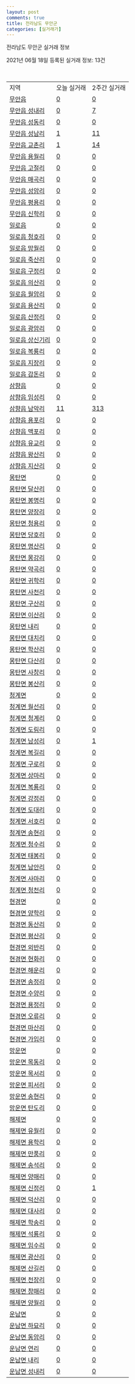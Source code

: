 ```yaml
---
layout: post
comments: true
title: 전라남도 무안군
categories: [실거래가]
---
```


전라남도 무안군 실거래 정보

2021년 06월 18일 등록된 실거래 정보: 13건

<script type="text/javascript">
  google.charts.load('current', {'packages':['corechart']});
  google.charts.setOnLoadCallback(drawChart);

  function drawChart() {
    var data = google.visualization.arrayToDataTable([['거래일', '매매', '전월세', '전매'], ['2021-02', 0, 4, 0], ['2021-03', 4, 10, 0], ['2021-04', 59, 44, 4], ['2021-05', 83, 61, 3], ['2021-06', 37, 37, 1]]);

    var options = {
      title: '최근 유형별 거래량 추이',
      legend: { position: 'bottom' }
    };

    var chart = new google.visualization.LineChart(document.getElementById('columnchart_material'));
    chart.draw(data, (options));
  }
</script>

<div id="columnchart_material" style="width: 450px; margin-left: -35px"></div>
<br>
<table class="sortable">
  <tr>
    <td>지역</td>
    <td>오늘 실거래</td>
    <td>2주간 실거래</td>
  </tr>

  
  <tr class="item">
    <td><a href="4684025000.html">무안읍</a></td>
    <td><a href="4684025000.html">0</a></td>
    <td><a href="4684025000.html">0</a></td>
  </tr>
    

  <tr class="item">
    <td><a href="4684025021.html">무안읍 성내리</a></td>
    <td><a href="4684025021.html">0</a></td>
    <td><a href="4684025021.html">7</a></td>
  </tr>
    

  <tr class="item">
    <td><a href="4684025022.html">무안읍 성동리</a></td>
    <td><a href="4684025022.html">0</a></td>
    <td><a href="4684025022.html">0</a></td>
  </tr>
    

  <tr class="item">
    <td><a href="4684025023.html">무안읍 성남리</a></td>
    <td><a href="4684025023.html">1</a></td>
    <td><a href="4684025023.html">11</a></td>
  </tr>
    

  <tr class="item">
    <td><a href="4684025024.html">무안읍 교촌리</a></td>
    <td><a href="4684025024.html">1</a></td>
    <td><a href="4684025024.html">14</a></td>
  </tr>
    

  <tr class="item">
    <td><a href="4684025025.html">무안읍 용월리</a></td>
    <td><a href="4684025025.html">0</a></td>
    <td><a href="4684025025.html">0</a></td>
  </tr>
    

  <tr class="item">
    <td><a href="4684025026.html">무안읍 고절리</a></td>
    <td><a href="4684025026.html">0</a></td>
    <td><a href="4684025026.html">0</a></td>
  </tr>
    

  <tr class="item">
    <td><a href="4684025027.html">무안읍 매곡리</a></td>
    <td><a href="4684025027.html">0</a></td>
    <td><a href="4684025027.html">0</a></td>
  </tr>
    

  <tr class="item">
    <td><a href="4684025028.html">무안읍 성암리</a></td>
    <td><a href="4684025028.html">0</a></td>
    <td><a href="4684025028.html">0</a></td>
  </tr>
    

  <tr class="item">
    <td><a href="4684025029.html">무안읍 평용리</a></td>
    <td><a href="4684025029.html">0</a></td>
    <td><a href="4684025029.html">0</a></td>
  </tr>
    

  <tr class="item">
    <td><a href="4684025030.html">무안읍 신학리</a></td>
    <td><a href="4684025030.html">0</a></td>
    <td><a href="4684025030.html">0</a></td>
  </tr>
    

  <tr class="item">
    <td><a href="4684025300.html">일로읍</a></td>
    <td><a href="4684025300.html">0</a></td>
    <td><a href="4684025300.html">0</a></td>
  </tr>
    

  <tr class="item">
    <td><a href="4684025321.html">일로읍 청호리</a></td>
    <td><a href="4684025321.html">0</a></td>
    <td><a href="4684025321.html">0</a></td>
  </tr>
    

  <tr class="item">
    <td><a href="4684025322.html">일로읍 망월리</a></td>
    <td><a href="4684025322.html">0</a></td>
    <td><a href="4684025322.html">0</a></td>
  </tr>
    

  <tr class="item">
    <td><a href="4684025323.html">일로읍 죽산리</a></td>
    <td><a href="4684025323.html">0</a></td>
    <td><a href="4684025323.html">0</a></td>
  </tr>
    

  <tr class="item">
    <td><a href="4684025324.html">일로읍 구정리</a></td>
    <td><a href="4684025324.html">0</a></td>
    <td><a href="4684025324.html">0</a></td>
  </tr>
    

  <tr class="item">
    <td><a href="4684025325.html">일로읍 의산리</a></td>
    <td><a href="4684025325.html">0</a></td>
    <td><a href="4684025325.html">0</a></td>
  </tr>
    

  <tr class="item">
    <td><a href="4684025326.html">일로읍 월암리</a></td>
    <td><a href="4684025326.html">0</a></td>
    <td><a href="4684025326.html">0</a></td>
  </tr>
    

  <tr class="item">
    <td><a href="4684025327.html">일로읍 용산리</a></td>
    <td><a href="4684025327.html">0</a></td>
    <td><a href="4684025327.html">0</a></td>
  </tr>
    

  <tr class="item">
    <td><a href="4684025328.html">일로읍 산정리</a></td>
    <td><a href="4684025328.html">0</a></td>
    <td><a href="4684025328.html">0</a></td>
  </tr>
    

  <tr class="item">
    <td><a href="4684025329.html">일로읍 광암리</a></td>
    <td><a href="4684025329.html">0</a></td>
    <td><a href="4684025329.html">0</a></td>
  </tr>
    

  <tr class="item">
    <td><a href="4684025330.html">일로읍 상신기리</a></td>
    <td><a href="4684025330.html">0</a></td>
    <td><a href="4684025330.html">0</a></td>
  </tr>
    

  <tr class="item">
    <td><a href="4684025331.html">일로읍 복룡리</a></td>
    <td><a href="4684025331.html">0</a></td>
    <td><a href="4684025331.html">0</a></td>
  </tr>
    

  <tr class="item">
    <td><a href="4684025332.html">일로읍 지장리</a></td>
    <td><a href="4684025332.html">0</a></td>
    <td><a href="4684025332.html">0</a></td>
  </tr>
    

  <tr class="item">
    <td><a href="4684025333.html">일로읍 감돈리</a></td>
    <td><a href="4684025333.html">0</a></td>
    <td><a href="4684025333.html">0</a></td>
  </tr>
    

  <tr class="item">
    <td><a href="4684025600.html">삼향읍</a></td>
    <td><a href="4684025600.html">0</a></td>
    <td><a href="4684025600.html">0</a></td>
  </tr>
    

  <tr class="item">
    <td><a href="4684025621.html">삼향읍 임성리</a></td>
    <td><a href="4684025621.html">0</a></td>
    <td><a href="4684025621.html">0</a></td>
  </tr>
    

  <tr class="item">
    <td><a href="4684025622.html">삼향읍 남악리</a></td>
    <td><a href="4684025622.html">11</a></td>
    <td><a href="4684025622.html">313</a></td>
  </tr>
    

  <tr class="item">
    <td><a href="4684025623.html">삼향읍 용포리</a></td>
    <td><a href="4684025623.html">0</a></td>
    <td><a href="4684025623.html">0</a></td>
  </tr>
    

  <tr class="item">
    <td><a href="4684025624.html">삼향읍 맥포리</a></td>
    <td><a href="4684025624.html">0</a></td>
    <td><a href="4684025624.html">0</a></td>
  </tr>
    

  <tr class="item">
    <td><a href="4684025625.html">삼향읍 유교리</a></td>
    <td><a href="4684025625.html">0</a></td>
    <td><a href="4684025625.html">0</a></td>
  </tr>
    

  <tr class="item">
    <td><a href="4684025626.html">삼향읍 왕산리</a></td>
    <td><a href="4684025626.html">0</a></td>
    <td><a href="4684025626.html">0</a></td>
  </tr>
    

  <tr class="item">
    <td><a href="4684025627.html">삼향읍 지산리</a></td>
    <td><a href="4684025627.html">0</a></td>
    <td><a href="4684025627.html">0</a></td>
  </tr>
    

  <tr class="item">
    <td><a href="4684032000.html">몽탄면</a></td>
    <td><a href="4684032000.html">0</a></td>
    <td><a href="4684032000.html">0</a></td>
  </tr>
    

  <tr class="item">
    <td><a href="4684032021.html">몽탄면 달산리</a></td>
    <td><a href="4684032021.html">0</a></td>
    <td><a href="4684032021.html">0</a></td>
  </tr>
    

  <tr class="item">
    <td><a href="4684032022.html">몽탄면 봉명리</a></td>
    <td><a href="4684032022.html">0</a></td>
    <td><a href="4684032022.html">0</a></td>
  </tr>
    

  <tr class="item">
    <td><a href="4684032023.html">몽탄면 양장리</a></td>
    <td><a href="4684032023.html">0</a></td>
    <td><a href="4684032023.html">0</a></td>
  </tr>
    

  <tr class="item">
    <td><a href="4684032024.html">몽탄면 청용리</a></td>
    <td><a href="4684032024.html">0</a></td>
    <td><a href="4684032024.html">0</a></td>
  </tr>
    

  <tr class="item">
    <td><a href="4684032025.html">몽탄면 당호리</a></td>
    <td><a href="4684032025.html">0</a></td>
    <td><a href="4684032025.html">0</a></td>
  </tr>
    

  <tr class="item">
    <td><a href="4684032026.html">몽탄면 명산리</a></td>
    <td><a href="4684032026.html">0</a></td>
    <td><a href="4684032026.html">0</a></td>
  </tr>
    

  <tr class="item">
    <td><a href="4684032027.html">몽탄면 몽강리</a></td>
    <td><a href="4684032027.html">0</a></td>
    <td><a href="4684032027.html">0</a></td>
  </tr>
    

  <tr class="item">
    <td><a href="4684032028.html">몽탄면 약곡리</a></td>
    <td><a href="4684032028.html">0</a></td>
    <td><a href="4684032028.html">0</a></td>
  </tr>
    

  <tr class="item">
    <td><a href="4684032029.html">몽탄면 귀학리</a></td>
    <td><a href="4684032029.html">0</a></td>
    <td><a href="4684032029.html">0</a></td>
  </tr>
    

  <tr class="item">
    <td><a href="4684032030.html">몽탄면 사천리</a></td>
    <td><a href="4684032030.html">0</a></td>
    <td><a href="4684032030.html">0</a></td>
  </tr>
    

  <tr class="item">
    <td><a href="4684032031.html">몽탄면 구산리</a></td>
    <td><a href="4684032031.html">0</a></td>
    <td><a href="4684032031.html">0</a></td>
  </tr>
    

  <tr class="item">
    <td><a href="4684032032.html">몽탄면 이산리</a></td>
    <td><a href="4684032032.html">0</a></td>
    <td><a href="4684032032.html">0</a></td>
  </tr>
    

  <tr class="item">
    <td><a href="4684032033.html">몽탄면 내리</a></td>
    <td><a href="4684032033.html">0</a></td>
    <td><a href="4684032033.html">0</a></td>
  </tr>
    

  <tr class="item">
    <td><a href="4684032034.html">몽탄면 대치리</a></td>
    <td><a href="4684032034.html">0</a></td>
    <td><a href="4684032034.html">0</a></td>
  </tr>
    

  <tr class="item">
    <td><a href="4684032035.html">몽탄면 학산리</a></td>
    <td><a href="4684032035.html">0</a></td>
    <td><a href="4684032035.html">0</a></td>
  </tr>
    

  <tr class="item">
    <td><a href="4684032036.html">몽탄면 다산리</a></td>
    <td><a href="4684032036.html">0</a></td>
    <td><a href="4684032036.html">0</a></td>
  </tr>
    

  <tr class="item">
    <td><a href="4684032037.html">몽탄면 사창리</a></td>
    <td><a href="4684032037.html">0</a></td>
    <td><a href="4684032037.html">0</a></td>
  </tr>
    

  <tr class="item">
    <td><a href="4684032038.html">몽탄면 봉산리</a></td>
    <td><a href="4684032038.html">0</a></td>
    <td><a href="4684032038.html">0</a></td>
  </tr>
    

  <tr class="item">
    <td><a href="4684033000.html">청계면</a></td>
    <td><a href="4684033000.html">0</a></td>
    <td><a href="4684033000.html">0</a></td>
  </tr>
    

  <tr class="item">
    <td><a href="4684033021.html">청계면 월선리</a></td>
    <td><a href="4684033021.html">0</a></td>
    <td><a href="4684033021.html">0</a></td>
  </tr>
    

  <tr class="item">
    <td><a href="4684033022.html">청계면 청계리</a></td>
    <td><a href="4684033022.html">0</a></td>
    <td><a href="4684033022.html">0</a></td>
  </tr>
    

  <tr class="item">
    <td><a href="4684033023.html">청계면 도림리</a></td>
    <td><a href="4684033023.html">0</a></td>
    <td><a href="4684033023.html">0</a></td>
  </tr>
    

  <tr class="item">
    <td><a href="4684033024.html">청계면 남성리</a></td>
    <td><a href="4684033024.html">0</a></td>
    <td><a href="4684033024.html">1</a></td>
  </tr>
    

  <tr class="item">
    <td><a href="4684033025.html">청계면 복길리</a></td>
    <td><a href="4684033025.html">0</a></td>
    <td><a href="4684033025.html">0</a></td>
  </tr>
    

  <tr class="item">
    <td><a href="4684033026.html">청계면 구로리</a></td>
    <td><a href="4684033026.html">0</a></td>
    <td><a href="4684033026.html">0</a></td>
  </tr>
    

  <tr class="item">
    <td><a href="4684033027.html">청계면 상마리</a></td>
    <td><a href="4684033027.html">0</a></td>
    <td><a href="4684033027.html">0</a></td>
  </tr>
    

  <tr class="item">
    <td><a href="4684033028.html">청계면 복룡리</a></td>
    <td><a href="4684033028.html">0</a></td>
    <td><a href="4684033028.html">0</a></td>
  </tr>
    

  <tr class="item">
    <td><a href="4684033029.html">청계면 강정리</a></td>
    <td><a href="4684033029.html">0</a></td>
    <td><a href="4684033029.html">0</a></td>
  </tr>
    

  <tr class="item">
    <td><a href="4684033030.html">청계면 도대리</a></td>
    <td><a href="4684033030.html">0</a></td>
    <td><a href="4684033030.html">0</a></td>
  </tr>
    

  <tr class="item">
    <td><a href="4684033031.html">청계면 서호리</a></td>
    <td><a href="4684033031.html">0</a></td>
    <td><a href="4684033031.html">0</a></td>
  </tr>
    

  <tr class="item">
    <td><a href="4684033032.html">청계면 송현리</a></td>
    <td><a href="4684033032.html">0</a></td>
    <td><a href="4684033032.html">0</a></td>
  </tr>
    

  <tr class="item">
    <td><a href="4684033033.html">청계면 청수리</a></td>
    <td><a href="4684033033.html">0</a></td>
    <td><a href="4684033033.html">0</a></td>
  </tr>
    

  <tr class="item">
    <td><a href="4684033034.html">청계면 태봉리</a></td>
    <td><a href="4684033034.html">0</a></td>
    <td><a href="4684033034.html">0</a></td>
  </tr>
    

  <tr class="item">
    <td><a href="4684033035.html">청계면 남안리</a></td>
    <td><a href="4684033035.html">0</a></td>
    <td><a href="4684033035.html">0</a></td>
  </tr>
    

  <tr class="item">
    <td><a href="4684033036.html">청계면 사마리</a></td>
    <td><a href="4684033036.html">0</a></td>
    <td><a href="4684033036.html">0</a></td>
  </tr>
    

  <tr class="item">
    <td><a href="4684033037.html">청계면 청천리</a></td>
    <td><a href="4684033037.html">0</a></td>
    <td><a href="4684033037.html">0</a></td>
  </tr>
    

  <tr class="item">
    <td><a href="4684034000.html">현경면</a></td>
    <td><a href="4684034000.html">0</a></td>
    <td><a href="4684034000.html">0</a></td>
  </tr>
    

  <tr class="item">
    <td><a href="4684034021.html">현경면 양학리</a></td>
    <td><a href="4684034021.html">0</a></td>
    <td><a href="4684034021.html">0</a></td>
  </tr>
    

  <tr class="item">
    <td><a href="4684034022.html">현경면 동산리</a></td>
    <td><a href="4684034022.html">0</a></td>
    <td><a href="4684034022.html">0</a></td>
  </tr>
    

  <tr class="item">
    <td><a href="4684034023.html">현경면 평산리</a></td>
    <td><a href="4684034023.html">0</a></td>
    <td><a href="4684034023.html">0</a></td>
  </tr>
    

  <tr class="item">
    <td><a href="4684034024.html">현경면 외반리</a></td>
    <td><a href="4684034024.html">0</a></td>
    <td><a href="4684034024.html">0</a></td>
  </tr>
    

  <tr class="item">
    <td><a href="4684034025.html">현경면 현화리</a></td>
    <td><a href="4684034025.html">0</a></td>
    <td><a href="4684034025.html">0</a></td>
  </tr>
    

  <tr class="item">
    <td><a href="4684034026.html">현경면 해운리</a></td>
    <td><a href="4684034026.html">0</a></td>
    <td><a href="4684034026.html">0</a></td>
  </tr>
    

  <tr class="item">
    <td><a href="4684034027.html">현경면 송정리</a></td>
    <td><a href="4684034027.html">0</a></td>
    <td><a href="4684034027.html">0</a></td>
  </tr>
    

  <tr class="item">
    <td><a href="4684034028.html">현경면 수양리</a></td>
    <td><a href="4684034028.html">0</a></td>
    <td><a href="4684034028.html">0</a></td>
  </tr>
    

  <tr class="item">
    <td><a href="4684034029.html">현경면 용정리</a></td>
    <td><a href="4684034029.html">0</a></td>
    <td><a href="4684034029.html">0</a></td>
  </tr>
    

  <tr class="item">
    <td><a href="4684034030.html">현경면 오류리</a></td>
    <td><a href="4684034030.html">0</a></td>
    <td><a href="4684034030.html">0</a></td>
  </tr>
    

  <tr class="item">
    <td><a href="4684034031.html">현경면 마산리</a></td>
    <td><a href="4684034031.html">0</a></td>
    <td><a href="4684034031.html">0</a></td>
  </tr>
    

  <tr class="item">
    <td><a href="4684034032.html">현경면 가입리</a></td>
    <td><a href="4684034032.html">0</a></td>
    <td><a href="4684034032.html">0</a></td>
  </tr>
    

  <tr class="item">
    <td><a href="4684035000.html">망운면</a></td>
    <td><a href="4684035000.html">0</a></td>
    <td><a href="4684035000.html">0</a></td>
  </tr>
    

  <tr class="item">
    <td><a href="4684035021.html">망운면 목동리</a></td>
    <td><a href="4684035021.html">0</a></td>
    <td><a href="4684035021.html">0</a></td>
  </tr>
    

  <tr class="item">
    <td><a href="4684035022.html">망운면 목서리</a></td>
    <td><a href="4684035022.html">0</a></td>
    <td><a href="4684035022.html">0</a></td>
  </tr>
    

  <tr class="item">
    <td><a href="4684035023.html">망운면 피서리</a></td>
    <td><a href="4684035023.html">0</a></td>
    <td><a href="4684035023.html">0</a></td>
  </tr>
    

  <tr class="item">
    <td><a href="4684035024.html">망운면 송현리</a></td>
    <td><a href="4684035024.html">0</a></td>
    <td><a href="4684035024.html">0</a></td>
  </tr>
    

  <tr class="item">
    <td><a href="4684035025.html">망운면 탄도리</a></td>
    <td><a href="4684035025.html">0</a></td>
    <td><a href="4684035025.html">0</a></td>
  </tr>
    

  <tr class="item">
    <td><a href="4684036000.html">해제면</a></td>
    <td><a href="4684036000.html">0</a></td>
    <td><a href="4684036000.html">0</a></td>
  </tr>
    

  <tr class="item">
    <td><a href="4684036021.html">해제면 유월리</a></td>
    <td><a href="4684036021.html">0</a></td>
    <td><a href="4684036021.html">0</a></td>
  </tr>
    

  <tr class="item">
    <td><a href="4684036022.html">해제면 용학리</a></td>
    <td><a href="4684036022.html">0</a></td>
    <td><a href="4684036022.html">0</a></td>
  </tr>
    

  <tr class="item">
    <td><a href="4684036023.html">해제면 만풍리</a></td>
    <td><a href="4684036023.html">0</a></td>
    <td><a href="4684036023.html">0</a></td>
  </tr>
    

  <tr class="item">
    <td><a href="4684036024.html">해제면 송석리</a></td>
    <td><a href="4684036024.html">0</a></td>
    <td><a href="4684036024.html">0</a></td>
  </tr>
    

  <tr class="item">
    <td><a href="4684036025.html">해제면 양매리</a></td>
    <td><a href="4684036025.html">0</a></td>
    <td><a href="4684036025.html">0</a></td>
  </tr>
    

  <tr class="item">
    <td><a href="4684036026.html">해제면 신정리</a></td>
    <td><a href="4684036026.html">0</a></td>
    <td><a href="4684036026.html">1</a></td>
  </tr>
    

  <tr class="item">
    <td><a href="4684036027.html">해제면 덕산리</a></td>
    <td><a href="4684036027.html">0</a></td>
    <td><a href="4684036027.html">0</a></td>
  </tr>
    

  <tr class="item">
    <td><a href="4684036028.html">해제면 대사리</a></td>
    <td><a href="4684036028.html">0</a></td>
    <td><a href="4684036028.html">0</a></td>
  </tr>
    

  <tr class="item">
    <td><a href="4684036029.html">해제면 학송리</a></td>
    <td><a href="4684036029.html">0</a></td>
    <td><a href="4684036029.html">0</a></td>
  </tr>
    

  <tr class="item">
    <td><a href="4684036030.html">해제면 석룡리</a></td>
    <td><a href="4684036030.html">0</a></td>
    <td><a href="4684036030.html">0</a></td>
  </tr>
    

  <tr class="item">
    <td><a href="4684036031.html">해제면 임수리</a></td>
    <td><a href="4684036031.html">0</a></td>
    <td><a href="4684036031.html">0</a></td>
  </tr>
    

  <tr class="item">
    <td><a href="4684036032.html">해제면 광산리</a></td>
    <td><a href="4684036032.html">0</a></td>
    <td><a href="4684036032.html">0</a></td>
  </tr>
    

  <tr class="item">
    <td><a href="4684036033.html">해제면 산길리</a></td>
    <td><a href="4684036033.html">0</a></td>
    <td><a href="4684036033.html">0</a></td>
  </tr>
    

  <tr class="item">
    <td><a href="4684036034.html">해제면 천장리</a></td>
    <td><a href="4684036034.html">0</a></td>
    <td><a href="4684036034.html">0</a></td>
  </tr>
    

  <tr class="item">
    <td><a href="4684036035.html">해제면 창매리</a></td>
    <td><a href="4684036035.html">0</a></td>
    <td><a href="4684036035.html">0</a></td>
  </tr>
    

  <tr class="item">
    <td><a href="4684036036.html">해제면 양월리</a></td>
    <td><a href="4684036036.html">0</a></td>
    <td><a href="4684036036.html">0</a></td>
  </tr>
    

  <tr class="item">
    <td><a href="4684037000.html">운남면</a></td>
    <td><a href="4684037000.html">0</a></td>
    <td><a href="4684037000.html">0</a></td>
  </tr>
    

  <tr class="item">
    <td><a href="4684037021.html">운남면 하묘리</a></td>
    <td><a href="4684037021.html">0</a></td>
    <td><a href="4684037021.html">0</a></td>
  </tr>
    

  <tr class="item">
    <td><a href="4684037022.html">운남면 동암리</a></td>
    <td><a href="4684037022.html">0</a></td>
    <td><a href="4684037022.html">0</a></td>
  </tr>
    

  <tr class="item">
    <td><a href="4684037023.html">운남면 연리</a></td>
    <td><a href="4684037023.html">0</a></td>
    <td><a href="4684037023.html">0</a></td>
  </tr>
    

  <tr class="item">
    <td><a href="4684037024.html">운남면 내리</a></td>
    <td><a href="4684037024.html">0</a></td>
    <td><a href="4684037024.html">0</a></td>
  </tr>
    

  <tr class="item">
    <td><a href="4684037025.html">운남면 성내리</a></td>
    <td><a href="4684037025.html">0</a></td>
    <td><a href="4684037025.html">0</a></td>
  </tr>
    


</table>


    